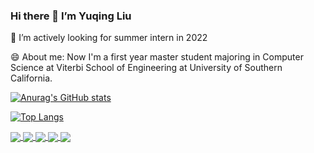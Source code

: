 ### Hi there 👋 I’m Yuqing Liu

🌱 I’m actively looking for summer intern in 2022

😄 About me: Now I'm a first year master student majoring in Computer Science at Viterbi School of Engineering at University of Southern California. 

[![Anurag's GitHub stats](https://github-readme-stats.vercel.app/api?username=liuyuqingNKCS&include_all_commits=true&count_private=true&show_icons=true&theme=radical)](https://github.com/liuyuqingNKCS/)

[![Top Langs](https://github-readme-stats.vercel.app/api/top-langs/?username=liuyuqingNKCS&count_private=true&layout=compact)](https://github.com/liuyuqingNKCS/)

 
<!-- [![Readme Card](https://github-readme-stats.vercel.app/api/pin/?username=liuyuqingNKCS&repo=mini-goals&show_owner=true)](https://github.com/liuyuqingNKCS/mini-goals) -->


<a href="https://github.com/anuraghazra/github-readme-stats">
  <img align="center" src="https://github-readme-stats.vercel.app/api/pin/?username=liuyuqingNKCS&repo=mini-goals&show_owner=true" />
</a>
<a href="https://github.com/anuraghazra/convoychat">
  <img align="center" src="https://github-readme-stats.vercel.app/api/pin/?username=liuyuqingNKCS&repo=wuziqi&show_owner=true" />
</a>
<a href="https://github.com/anuraghazra/convoychat">
  <img align="center" src="https://github-readme-stats.vercel.app/api/pin/?username=liuyuqingNKCS&repo=RDH-in-Color-Image-With-Grayscale-Invariance&show_owner=true" />
</a>
<a href="https://github.com/anuraghazra/convoychat">
  <img align="center" src="https://github-readme-stats.vercel.app/api/pin/?username=liuyuqingNKCS&repo=Huarongdao&show_owner=true" />
</a>
<a href="https://github.com/anuraghazra/convoychat">
  <img align="center" src="https://github-readme-stats.vercel.app/api/pin/?username=liuyuqingNKCS&repo=ccompiler&show_owner=true" />
</a>

<!-- <img align="center" src="https://img.shields.io/static/v1?label=LABLE&message=Java&color=red" />

<img align="center" src="https://img.shields.io/badge/Label-Message-Red?style=for-the-badge&logo=appveyor" />

<!-- <img align="center" src="https://img.shields.io/codeclimate/issues/:liuyuqingNKCS/:mini-goals" /> -->
	
<!-- ![GitHub language count](https://img.shields.io/github/languages/count/liuyuqingNKCS/mini-goals) -->

<!-- ![visitors](https://visitor-badge.glitch.me/badge?page_id=liuyuqingNKCS.mini-goals&left_color=green&right_color=red&style=for-the-badge&logo=appveyor) -->


<!--

**liuyuqingNKCS/liuyuqingNKCS** is a ✨ _special_ ✨ repository because its `README.md` (this file) appears on your GitHub profile.

Here are some ideas to get you started:

- 🔭 I’m currently working on ...
- 🌱 I’m currently learning ...
- 👯 I’m looking to collaborate on ...
- 🤔 I’m looking for help with ...
- 💬 Ask me about ...
- 📫 How to reach me: ...
- 😄 Pronouns: ...
- ⚡ Fun fact: ...
-->
